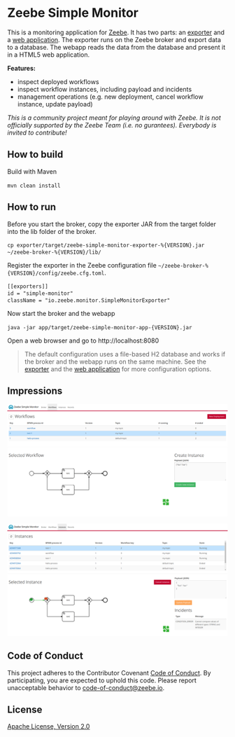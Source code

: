 Zeebe Simple Monitor
=========================

This is a monitoring application for [Zeebe](https://zeebe.io). It has two parts: an [exporter](https://github.com/zeebe-io/zeebe-simple-monitor/exporter) and a [web application](https://github.com/zeebe-io/zeebe-simple-monitor/app). The exporter runs on the Zeebe broker and export data to a database. The webapp reads the data from the database and present it in a HTML5 web application.

**Features:**
* inspect deployed workflows
* inspect workflow instances, including payload and incidents
* management operations (e.g. new deployment, cancel workflow instance, update payload)

*This is a community project meant for playing around with Zeebe. It is not officially supported by the Zeebe Team (i.e. no gurantees). Everybody is invited to contribute!* 


## How to build

Build with Maven

`mvn clean install`

## How to run

Before you start the broker, copy the exporter JAR from the target folder into the lib folder of the broker.

```
cp exporter/target/zeebe-simple-monitor-exporter-%{VERSION}.jar ~/zeebe-broker-%{VERSION}/lib/
```

Register the exporter in the Zeebe configuration file `~/zeebe-broker-%{VERSION}/config/zeebe.cfg.toml`.

```
[[exporters]]
id = "simple-monitor"
className = "io.zeebe.monitor.SimpleMonitorExporter"
```

Now start the broker and the webapp

`java -jar app/target/zeebe-simple-monitor-app-{VERSION}.jar`

Open a web browser and go to http://localhost:8080

> The default configuration uses a file-based H2 database and works if the broker and the webapp runs on the same machine. See the [exporter](https://github.com/zeebe-io/zeebe-simple-monitor/tree/master/exporter#configure-the-exporter) and the [web application](https://github.com/zeebe-io/zeebe-simple-monitor/tree/master/app#configuration) for more configuration options.

## Impressions

![screenshot](app/docs/workflows.png)

![screenshot](app/docs/instances.png)

## Code of Conduct

This project adheres to the Contributor Covenant [Code of
Conduct](/CODE_OF_CONDUCT.md). By participating, you are expected to uphold
this code. Please report unacceptable behavior to code-of-conduct@zeebe.io.

## License

[Apache License, Version 2.0](/LICENSE) 

[broker-core]: https://github.com/zeebe-io/zeebe/tree/master/broker-core
[agpl]: https://github.com/zeebe-io/zeebe/blob/master/GNU-AGPL-3.0

